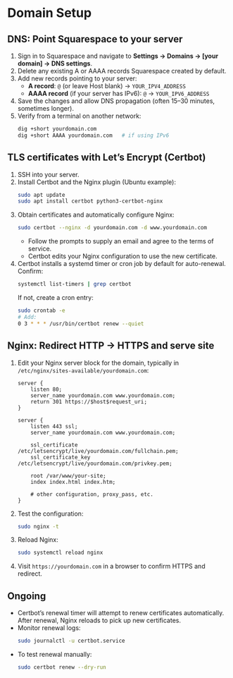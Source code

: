 # Domain Setup

## DNS: Point Squarespace to your server
1. Sign in to Squarespace and navigate to **Settings → Domains → [your domain] → DNS settings**.
2. Delete any existing A or AAAA records Squarespace created by default.
3. Add new records pointing to your server:
   - **A record**: `@` (or leave Host blank) → `YOUR_IPV4_ADDRESS`
   - **AAAA record** (if your server has IPv6): `@` → `YOUR_IPV6_ADDRESS`
4. Save the changes and allow DNS propagation (often 15–30 minutes, sometimes longer).
5. Verify from a terminal on another network:
   ```bash
   dig +short yourdomain.com
   dig +short AAAA yourdomain.com   # if using IPv6
   ```

## TLS certificates with Let’s Encrypt (Certbot)
1. SSH into your server.
2. Install Certbot and the Nginx plugin (Ubuntu example):
   ```bash
   sudo apt update
   sudo apt install certbot python3-certbot-nginx
   ```
3. Obtain certificates and automatically configure Nginx:
   ```bash
   sudo certbot --nginx -d yourdomain.com -d www.yourdomain.com
   ```
   - Follow the prompts to supply an email and agree to the terms of service.
   - Certbot edits your Nginx configuration to use the new certificate.
4. Certbot installs a systemd timer or cron job by default for auto-renewal. Confirm:
   ```bash
   systemctl list-timers | grep certbot
   ```
   If not, create a cron entry:
   ```bash
   sudo crontab -e
   # Add:
   0 3 * * * /usr/bin/certbot renew --quiet
   ```

## Nginx: Redirect HTTP → HTTPS and serve site
1. Edit your Nginx server block for the domain, typically in `/etc/nginx/sites-available/yourdomain.com`:
   ```nginx
   server {
       listen 80;
       server_name yourdomain.com www.yourdomain.com;
       return 301 https://$host$request_uri;
   }

   server {
       listen 443 ssl;
       server_name yourdomain.com www.yourdomain.com;

       ssl_certificate /etc/letsencrypt/live/yourdomain.com/fullchain.pem;
       ssl_certificate_key /etc/letsencrypt/live/yourdomain.com/privkey.pem;

       root /var/www/your-site;
       index index.html index.htm;

       # other configuration, proxy_pass, etc.
   }
   ```
2. Test the configuration:
   ```bash
   sudo nginx -t
   ```
3. Reload Nginx:
   ```bash
   sudo systemctl reload nginx
   ```
4. Visit `https://yourdomain.com` in a browser to confirm HTTPS and redirect.

## Ongoing
- Certbot’s renewal timer will attempt to renew certificates automatically. After renewal, Nginx reloads to pick up new certificates.
- Monitor renewal logs:
  ```bash
  sudo journalctl -u certbot.service
  ```
- To test renewal manually:
  ```bash
  sudo certbot renew --dry-run
  ```

